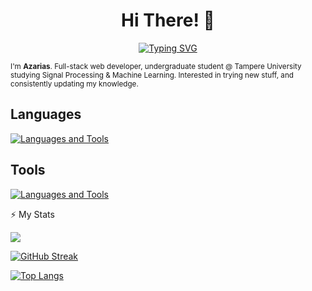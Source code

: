<p align="center">
  <h1 align="center">Hi There! 👋</h1>
</p>

<p align="center">
  <a href="https://git.io/typing-svg">
    <img src="https://readme-typing-svg.herokuapp.com?font=Fira+Code&pause=2000&center=true&vCenter=true&color=green&size=40&width=800&height=100&lines=Welcome+to+My+Workspace;" alt="Typing SVG" />
  </a>
</p>

<p>
  <small>
    I'm <span style="font-weight: bold">Azarias</span>. Full-stack web developer, undergraduate student @ Tampere University studying Signal Processing & Machine Learning. Interested in trying new stuff, and consistently updating my knowledge.
  </small>
</p>

## Languages

[![Languages and Tools](https://skillicons.dev/icons?i=python,javascript,react,typescript,html,css,java,cpp,nodejs)](https://skillicons.dev)

## Tools

[![Languages and Tools](https://skillicons.dev/icons?i=vscode,matlab,mongodb,github)](https://skillicons.dev)

⚡ My Stats

![](https://github-readme-stats.vercel.app/api?username=azariasabera&theme=dark&hide_border=false&include_all_commits=true&count_private=true)<br/>

[![GitHub Streak](http://github-readme-streak-stats.herokuapp.com?user=azariasabera&theme=dark&border_radius=9)](https://git.io/streak-stats)
    
[![Top Langs](https://github-readme-stats.vercel.app/api/top-langs/?username=azariasabera&theme=dark&layout=compact)](https://github.com/azariasabera/github-readme-stats)



<!-- - 🔭 I’m currently studying Signal Processing and Machine Learning @ Tampere University
- 🌱 I’m currently learning how to use python for Machine Learning.
- 👯 I’m looking to collaborate on ...
- 🤔 I’m looking for help with ...
- ⚡ Fun fact: ... -->

 <!-- <div align="center" width="50">
  <img align="center" alt="GIF" src="./mygif.gif" />
</div> 

<div id="header" align="center">
  <img src="https://media.giphy.com/media/M9gbBd9nbDrOTu1Mqx/giphy.gif" width="100"/>
</div> -->

<!--### Connect with me     
[![Languages and Frameworks](https://skillicons.dev/icons?i=linkedin,discord)](https://www.linkedin.com/in/amanuel-galema/)--> 

<!-- ![Azarias' GitHub stats](https://github-readme-stats.vercel.app/api?username=azariasabera&show_icons=true&bg_color=00000000) -->
